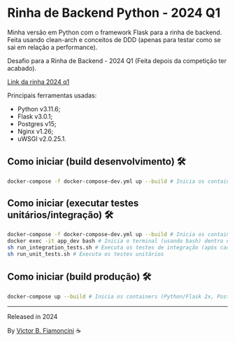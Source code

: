 # Rinha de Backend Python - 2024 Q1

Minha versão em Python com o framework Flask para a rinha de backend. Feita usando clean-arch e conceitos de DDD (apenas para testar como se sai em relação a performance).

Desafio para a Rinha de Backend - 2024 Q1 (Feita depois da competição ter acabado).

[Link da rinha 2024 q1](https://github.com/zanfranceschi/rinha-de-backend-2024-q1)

Principais ferramentas usadas:

- Python v3.11.6;
- Flask v3.0.1;
- Postgres v15;
- Nginx v1.26;
- uWSGI v2.0.25.1.

## Como iniciar (build desenvolvimento) 🛠

```bash
docker-compose -f docker-compose-dev.yml up --build # Inicia os containers (Python/Flask e Postgres) e executa o servidor Flask em modo debug
```

## Como iniciar (executar testes unitários/integração) 🛠

```bash
docker-compose -f docker-compose-dev.yml up --build # Inicia os containers (Python/Flask e Postgres) e executa o servidor Flask em modo debug
docker exec -it app_dev bash # Inicia o terminal (usando bash) dentro do container Python
sh run_integration_tests.sh # Executa os testes de integração (após cada teste o Postgres é dropado e iniciado novamente)
sh run_unit_tests.sh # Executa os testes unitários
```

## Como iniciar (build produção) 🛠

```bash
docker-compose up --build # Inicia os containers (Python/Flask 2x, Postgres e Nginx) e executa as instâncias Python usando uWSGI
```

----------
Released in 2024

By [Victor B. Fiamoncini](https://github.com/Victor-Fiamoncini) ☕️

